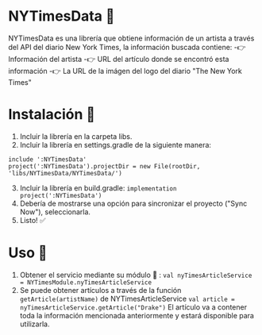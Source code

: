 # NYTimesData 📰
NYTimesData  es una librería que obtiene información de un artista a través del API del diario New York Times, la información buscada contiene:
-👉 Información del artista
-👉 URL del artículo donde se encontró esta información
-👉 La URL de la imágen del logo del diario "The New York Times"

# Instalación 🦾
1. Incluir la librería en la carpeta libs.
2. Incluir la librería en settings.gradle de la siguiente manera:
```
include ':NYTimesData'
project(':NYTimesData').projectDir = new File(rootDir, 'libs/NYTimesData/NYTimesData/')
```
3. Incluir la librería en build.gradle:
`implementation project(':NYTimesData')`
4. Debería de mostrarse una opción para sincronizar el proyecto ("Sync Now"), seleccionarla.
5. Listo! ✅

# Uso 🙌
1. Obtener el servicio mediante su módulo 🤲 :
`val nyTimesArticleService = NYTimesModule.nyTimesArticleService`
2. Se puede obtener artículos a través de la función `getArticle(artistName)` de NYTimesArticleService
`val article = nyTimesArticleService.getArticle("Drake")`
El artículo va a contener toda la información mencionada anteriormente y estará disponible para utilizarla.